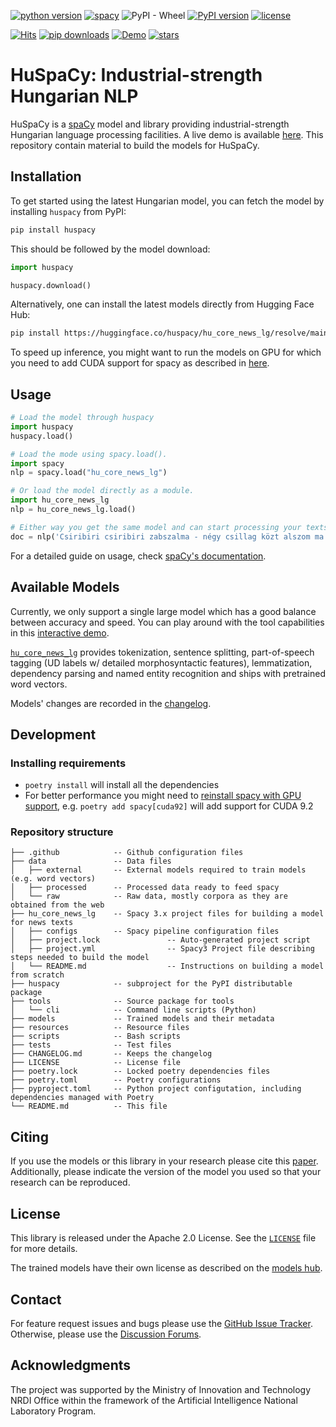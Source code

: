 
[![python version](https://img.shields.io/badge/Python-%3E=3.7-blue)](https://github.com/spacy-hu/spacy-hungarian-models)
[![spacy](https://img.shields.io/badge/built%20with-spaCy-09a3d5.svg)](https://spacy.io)
![PyPI - Wheel](https://img.shields.io/pypi/wheel/huspacy)
[![PyPI version](https://badge.fury.io/py/huspacy.svg)](https://pypi.org/project/huspacy/)
[![license](https://img.shields.io/github/license/spacy-hu/spacy-hungarian-models)](https://github.com/spacy-hu/spacy-hungarian-models/blob/master/LICENSE)

[![Hits](https://hits.seeyoufarm.com/api/count/incr/badge.svg?url=https%3A%2F%2Fgithub.com%2Fspacy-hu%2Fspacy-hungarian-models&count_bg=%2379C83D&title_bg=%23555555&icon=&icon_color=%23E7E7E7&title=hits&edge_flat=true)](https://hits.seeyoufarm.com)
[![pip downloads](https://img.shields.io/pypi/dm/huspacy.svg)](https://pypi.org/project/huspacy/)
[![Demo](https://img.shields.io/badge/Try%20the-Demo-important)](https://huggingface.co/spaces/huspacy/demo)
[![stars](https://img.shields.io/github/stars/spacy-hu/spacy-hungarian-models?style=social)](https://github.com/spacy-hu/spacy-hungarian-models)


# HuSpaCy: Industrial-strength Hungarian NLP

HuSpaCy is a [spaCy](https://spacy.io) model and library providing industrial-strength Hungarian language processing facilities. A live demo is available [here](https://huggingface.co/spaces/huspacy/demo). This repository contain material to build the models for HuSpaCy.

## Installation

To get started using the latest Hungarian model, you can fetch the model by installing `huspacy` from PyPI:

```bash
pip install huspacy
```

This should be followed by the model download:

```python
import huspacy

huspacy.download()
```

Alternatively, one can install the latest models directly from Hugging Face Hub:

```bash
pip install https://huggingface.co/huspacy/hu_core_news_lg/resolve/main/hu_core_news_lg-any-py3-none-any.whl
```


To speed up inference, you might want to run the models on GPU for which you need to add CUDA support for spacy as described in [here](https://spacy.io/usage).

## Usage

```python
# Load the model through huspacy
import huspacy
huspacy.load()

# Load the mode using spacy.load().
import spacy
nlp = spacy.load("hu_core_news_lg")

# Or load the model directly as a module.
import hu_core_news_lg
nlp = hu_core_news_lg.load()

# Either way you get the same model and can start processing your texts.
doc = nlp('Csiribiri csiribiri zabszalma - négy csillag közt alszom ma.')
```

For a detailed guide on usage, check [spaCy's documentation](https://spacy.io/usage/linguistic-features).

## Available Models 

Currently, we only support a single large model which has a good balance between accuracy and speed. You can play around with the tool capabilities in this [interactive demo](https://huggingface.co/spaces/huspacy/demo).

[`hu_core_news_lg`](https://huggingface.co/huspacy/hu_core_news_lg) provides tokenization, sentence splitting, part-of-speech tagging (UD labels w/ detailed morphosyntactic features), lemmatization, dependency parsing and named entity recognition and ships with pretrained word vectors.

Models' changes are recorded in the [changelog](https://github.com/spacy-hu/spacy-hungarian-models/blob/master/CHANGELOG.md).

## Development
 
### Installing requirements

- `poetry install` will install all the dependencies
- For better performance you might need to [reinstall spacy with GPU support](https://spacy.io/usage), e.g. `poetry add spacy[cuda92]` will add support for CUDA 9.2 

### Repository structure

```
├── .github            -- Github configuration files
├── data               -- Data files
│   ├── external       -- External models required to train models (e.g. word vectors)
│   ├── processed      -- Processed data ready to feed spacy
│   └── raw            -- Raw data, mostly corpora as they are obtained from the web
├── hu_core_news_lg    -- Spacy 3.x project files for building a model for news texts
│   ├── configs        -- Spacy pipeline configuration files
│   ├── project.lock               -- Auto-generated project script
│   ├── project.yml                -- Spacy3 Project file describing steps needed to build the model
│   └── README.md                  -- Instructions on building a model from scratch
├── huspacy            -- subproject for the PyPI distributable package
├── tools              -- Source package for tools
│   └── cli            -- Command line scripts (Python)
├── models             -- Trained models and their metadata
├── resources          -- Resource files
├── scripts            -- Bash scripts
├── tests              -- Test files 
├── CHANGELOG.md       -- Keeps the changelog
├── LICENSE            -- License file
├── poetry.lock        -- Locked poetry dependencies files
├── poetry.toml        -- Poetry configurations
├── pyproject.toml     -- Python project configutation, including dependencies managed with Poetry 
└── README.md          -- This file
```

## Citing

If you use the models or this library in your research please cite this [paper]().</br>
Additionally, please indicate the version of the model you used so that your research can be reproduced.

<!--
```bibtex
@misc{HuSpaCy:2021,
  title = {{HuSpaCy: industrial strength Hungarian natural language processing}},
  booktitle = {{XVIII. Magyar Sz\'{a}m\'{\i}t\'{o}g\'{e}pes Nyelv\'{e}szeti Konferencia}},
  author = {Orosz, Gy\"{o}rgy and Sz\'{a}nt\'{o}, Zsolt and Berkecz, Péter and Szabó, Gergő and Tóth, Bálint and Farkas, Rich\'{a}rd}, 
  year = {forthcoming 2021},
}
```
-->

## License

This library is released under the Apache 2.0 License. See the [`LICENSE`](https://github.com/spacy-hu/spacy-hungarian-models/blob/master/LICENSE) file for more details.

The trained models have their own license as described on the [models hub](https://huggingface.co/spacy-hu/hu_core_news_lg).

## Contact
For feature request issues and bugs please use the [GitHub Issue Tracker](https://github.com/spacy-hu/spacy-hungarian-models/issues). Otherwise, please use the [Discussion Forums](https://github.com/spacy-hu/spacy-hungarian-models/discussions).

## Acknowledgments

The project was supported by the Ministry of Innovation and Technology NRDI Office within the framework of the Artificial Intelligence National Laboratory Program.
